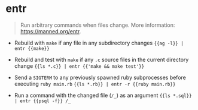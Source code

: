 # entr
> Run arbitrary commands when files change.
> More information: <https://manned.org/entr>.

- Rebuild with `make` if any file in any subdirectory changes
`{{ag -l}} | entr {{make}}`

- Rebuild and test with `make` if any `.c` source files in the current directory change
`{{ls *.c}} | entr {{'make && make test'}}`

- Send a `SIGTERM` to any previously spawned ruby subprocesses before executing `ruby main.rb`
`{{ls *.rb}} | entr -r {{ruby main.rb}}`

- Run a command with the changed file (`/_`) as an argument
`{{ls *.sql}} | entr {{psql -f}} /_`
